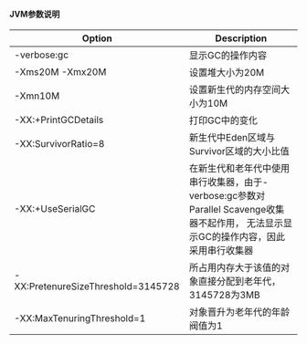 #### JVM参数说明

|  Option   |  Description  |
|  ----  | ----  |
| -verbose:gc	|显示GC的操作内容|
|  -Xms20M -Xmx20M	|设置堆大小为20M|
|  -Xmn10M	|设置新生代的内存空间大小为10M|
| -XX:+PrintGCDetails|打印GC中的变化|
|  -XX:SurvivorRatio=8|新生代中Eden区域与Survivor区域的大小比值|
| -XX:+UseSerialGC|	在新生代和老年代中使用串行收集器，由于-verbose:gc参数对Parallel Scavenge收集器不起作用， 无法显示显示GC的操作内容，因此采用串行收集器 |
| -XX:PretenureSizeThreshold=3145728|所占用内存大于该值的对象直接分配到老年代，3145728为3MB|
|-XX:MaxTenuringThreshold=1|对象晋升为老年代的年龄阀值为1|



